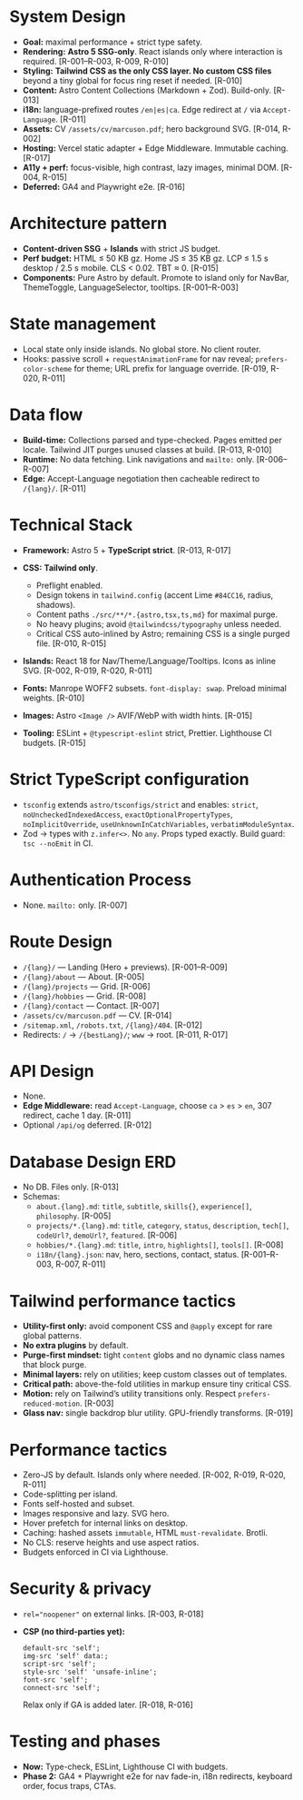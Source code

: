 # System Design

- **Goal:** maximal performance + strict type safety.
- **Rendering:** **Astro 5 SSG-only**. React islands only where interaction is required. \[R-001–R-003, R-009, R-010]
- **Styling:** **Tailwind CSS as the only CSS layer. No custom CSS files** beyond a tiny global for focus ring reset if needed. \[R-010]
- **Content:** Astro Content Collections (Markdown + Zod). Build-only. \[R-013]
- **i18n:** language-prefixed routes `/en|es|ca`. Edge redirect at `/` via `Accept-Language`. \[R-011]
- **Assets:** CV `/assets/cv/marcuson.pdf`; hero background SVG. \[R-014, R-002]
- **Hosting:** Vercel static adapter + Edge Middleware. Immutable caching. \[R-017]
- **A11y + perf:** focus-visible, high contrast, lazy images, minimal DOM. \[R-004, R-015]
- **Deferred:** GA4 and Playwright e2e. \[R-016]

# Architecture pattern

- **Content-driven SSG** + **Islands** with strict JS budget.
- **Perf budget:** HTML ≤ 50 KB gz. Home JS ≤ 35 KB gz. LCP ≤ 1.5 s desktop / 2.5 s mobile. CLS < 0.02. TBT ≈ 0. \[R-015]
- **Components:** Pure Astro by default. Promote to island only for NavBar, ThemeToggle, LanguageSelector, tooltips. \[R-001–R-003]

# State management

- Local state only inside islands. No global store. No client router.
- Hooks: passive scroll + `requestAnimationFrame` for nav reveal; `prefers-color-scheme` for theme; URL prefix for language override. \[R-019, R-020, R-011]

# Data flow

- **Build-time:** Collections parsed and type-checked. Pages emitted per locale. Tailwind JIT purges unused classes at build. \[R-013, R-010]
- **Runtime:** No data fetching. Link navigations and `mailto:` only. \[R-006–R-007]
- **Edge:** Accept-Language negotiation then cacheable redirect to `/{lang}/`. \[R-011]

# Technical Stack

- **Framework:** Astro 5 + **TypeScript strict**. \[R-013, R-017]
- **CSS:** **Tailwind only**.
  - Preflight enabled.
  - Design tokens in `tailwind.config` (accent Lime `#84CC16`, radius, shadows).
  - Content paths `./src/**/*.{astro,tsx,ts,md}` for maximal purge.
  - No heavy plugins; avoid `@tailwindcss/typography` unless needed.
  - Critical CSS auto-inlined by Astro; remaining CSS is a single purged file. \[R-010, R-015]

- **Islands:** React 18 for Nav/Theme/Language/Tooltips. Icons as inline SVG. \[R-002, R-019, R-020, R-011]
- **Fonts:** Manrope WOFF2 subsets. `font-display: swap`. Preload minimal weights. \[R-010]
- **Images:** Astro `<Image />` AVIF/WebP with width hints. \[R-015]
- **Tooling:** ESLint + `@typescript-eslint` strict, Prettier. Lighthouse CI budgets. \[R-015]

# Strict TypeScript configuration

- `tsconfig` extends `astro/tsconfigs/strict` and enables: `strict`, `noUncheckedIndexedAccess`, `exactOptionalPropertyTypes`, `noImplicitOverride`, `useUnknownInCatchVariables`, `verbatimModuleSyntax`.
- Zod → types with `z.infer<>`. No `any`. Props typed exactly. Build guard: `tsc --noEmit` in CI.

# Authentication Process

- None. `mailto:` only. \[R-007]

# Route Design

- `/{lang}/` — Landing (Hero + previews). \[R-001–R-009]
- `/{lang}/about` — About. \[R-005]
- `/{lang}/projects` — Grid. \[R-006]
- `/{lang}/hobbies` — Grid. \[R-008]
- `/{lang}/contact` — Contact. \[R-007]
- `/assets/cv/marcuson.pdf` — CV. \[R-014]
- `/sitemap.xml`, `/robots.txt`, `/{lang}/404`. \[R-012]
- Redirects: `/` → `/{bestLang}/`; `www` → root. \[R-011, R-017]

# API Design

- None.
- **Edge Middleware:** read `Accept-Language`, choose `ca` > `es` > `en`, 307 redirect, cache 1 day. \[R-011]
- Optional `/api/og` deferred. \[R-012]

# Database Design ERD

- No DB. Files only. \[R-013]
- Schemas:
  - `about.{lang}.md`: `title`, `subtitle`, `skills{}`, `experience[]`, `philosophy`. \[R-005]
  - `projects/*.{lang}.md`: `title`, `category`, `status`, `description`, `tech[]`, `codeUrl?`, `demoUrl?`, `featured`. \[R-006]
  - `hobbies/*.{lang}.md`: `title`, `intro`, `highlights[]`, `tools[]`. \[R-008]
  - `i18n/{lang}.json`: nav, hero, sections, contact, status. \[R-001–R-003, R-007, R-011]

# Tailwind performance tactics

- **Utility-first only:** avoid component CSS and `@apply` except for rare global patterns.
- **No extra plugins** by default.
- **Purge-first mindset:** tight `content` globs and no dynamic class names that block purge.
- **Minimal layers:** rely on utilities; keep custom classes out of templates.
- **Critical path:** above-the-fold utilities in markup ensure tiny critical CSS.
- **Motion:** rely on Tailwind’s utility transitions only. Respect `prefers-reduced-motion`. \[R-003]
- **Glass nav:** single backdrop blur utility. GPU-friendly transforms. \[R-019]

# Performance tactics

- Zero-JS by default. Islands only where needed. \[R-002, R-019, R-020, R-011]
- Code-splitting per island.
- Fonts self-hosted and subset.
- Images responsive and lazy. SVG hero.
- Hover prefetch for internal links on desktop.
- Caching: hashed assets `immutable`, HTML `must-revalidate`. Brotli.
- No CLS: reserve heights and use aspect ratios.
- Budgets enforced in CI via Lighthouse.

# Security & privacy

- `rel="noopener"` on external links. \[R-003, R-018]
- **CSP (no third-parties yet):**

  ```
  default-src 'self';
  img-src 'self' data:;
  script-src 'self';
  style-src 'self' 'unsafe-inline';
  font-src 'self';
  connect-src 'self';
  ```

  Relax only if GA is added later. \[R-018, R-016]

# Testing and phases

- **Now:** Type-check, ESLint, Lighthouse CI with budgets.
- **Phase 2:** GA4 + Playwright e2e for nav fade-in, i18n redirects, keyboard order, focus traps, CTAs.

